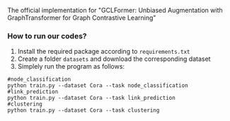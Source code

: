 The official implementation for "GCLFormer: Unbiased Augmentation with GraphTransformer for Graph Contrastive Learning"

### How to run our codes?

1. Install the required package according to `requirements.txt`
2. Create a folder `datasets` and download the corresponding dataset
3. Simplely run the program as follows:
```shell
#node_classification
python train.py --dataset Cora --task node_classification
#link_prediction
python train.py --dataset Cora --task link_prediction
#clustering
python train.py --dataset Cora --task clustering
```